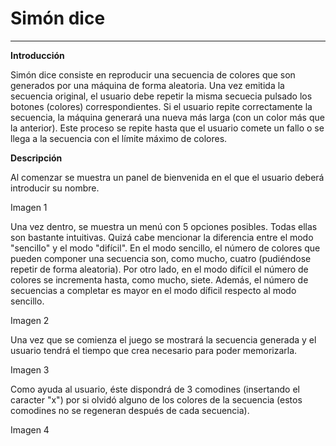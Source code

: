 <!--Creado por Jonathan Carrero -->

**Simón dice**
==============
----------

**Introducción**

Simón dice consiste en reproducir una secuencia de colores que son generados por una máquina de forma aleatoria. Una vez emitida la secuencia original, el usuario debe repetir la misma secuecia pulsado los botones (colores) correspondientes. Si el usuario repite correctamente la secuencia, la máquina generará una nueva más larga (con un color más que la anterior). Este proceso se repite hasta que el usuario comete un fallo o se llega a la secuencia con el límite máximo de colores.

**Descripción**

Al comenzar se muestra un panel de bienvenida en el que el usuario deberá introducir su nombre.

Imagen 1

Una vez dentro, se muestra un menú con 5 opciones posibles. Todas ellas son bastante intuitivas. Quizá cabe mencionar la diferencia entre el modo "sencillo" y el modo "difícil". En el modo sencillo, el número de colores que pueden componer una secuencia son, como mucho, cuatro (pudiéndose repetir de forma aleatoria). Por otro lado, en el modo difícil el número de colores se incrementa hasta, como mucho, siete. Además, el número de secuencias a completar es mayor en el modo díficil respecto al modo sencillo.

Imagen 2

Una vez que se comienza el juego se mostrará la secuencia generada y el usuario tendrá el tiempo que crea necesario para poder memorizarla.

Imagen 3

Como ayuda al usuario, éste dispondrá de 3 comodines (insertando el caracter "x") por si olvidó alguno de los colores de la secuencia (estos comodines no se regeneran después de cada secuencia).

Imagen 4

